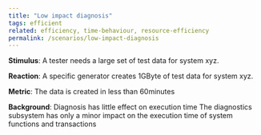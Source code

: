 ```yaml
---
title: "Low impact diagnosis"
tags: efficient 
related: efficiency, time-behaviour, resource-efficiency
permalink: /scenarios/low-impact-diagnosis
---
```


<div class="quality-requirement" markdown="1">

**Stimulus**: A tester needs a large set of test data for system xyz.


**Reaction**: A specific generator creates 1GByte of test data for system xyz.


**Metric**: The data is created in less than 60minutes

**Background**: Diagnosis has little effect on execution time
The diagnostics subsystem has only a minor impact on the execution time of system functions and transactions 


</div><br>




